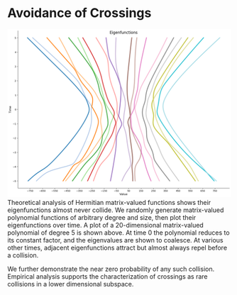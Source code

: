 # Avoidance of Crossings
![alt text](https://github.com/rajtyagi2718/avoidance-of-crossings/blob/master/data/plot.png)
Theoretical analysis of Hermitian matrix-valued functions shows their eigenfunctions almost never collide. We randomly generate matrix-valued polynomial functions of arbitrary degree and size, then plot their eigenfunctions over time. A plot of a 20-dimensional matrix-valued polynomial of degree 5 is shown above. At time 0 the polynomial reduces to its constant factor, and the eigenvalues are shown to coalesce. At various other times, adjacent eigenfunctions attract but almost always repel before a collision.

We further demonstrate the near zero probability of any such collision. Empirical analysis supports the characterization of crossings as rare collisions in a lower dimensional subspace.
